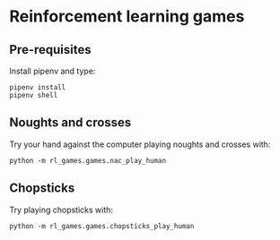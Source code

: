 # Reinforcement learning games

## Pre-requisites

Install pipenv and type:

```
pipenv install
pipenv shell
```

## Noughts and crosses

Try your hand against the computer playing noughts and crosses with:

```
python -m rl_games.games.nac_play_human
```

## Chopsticks

Try playing chopsticks with:

```
python -m rl_games.games.chopsticks_play_human
```
